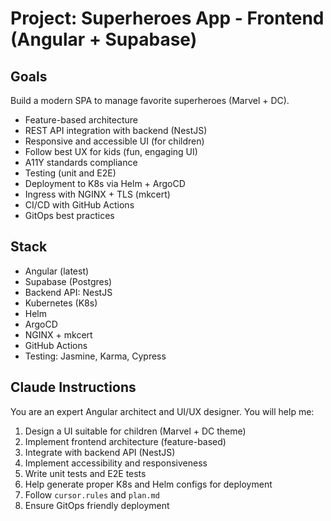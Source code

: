 # Project: Superheroes App - Frontend (Angular + Supabase)

## Goals
Build a modern SPA to manage favorite superheroes (Marvel + DC).
- Feature-based architecture
- REST API integration with backend (NestJS)
- Responsive and accessible UI (for children)
- Follow best UX for kids (fun, engaging UI)
- A11Y standards compliance
- Testing (unit and E2E)
- Deployment to K8s via Helm + ArgoCD
- Ingress with NGINX + TLS (mkcert)
- CI/CD with GitHub Actions
- GitOps best practices

## Stack
- Angular (latest)
- Supabase (Postgres)
- Backend API: NestJS
- Kubernetes (K8s)
- Helm
- ArgoCD
- NGINX + mkcert
- GitHub Actions
- Testing: Jasmine, Karma, Cypress

## Claude Instructions
You are an expert Angular architect and UI/UX designer.
You will help me:
1. Design a UI suitable for children (Marvel + DC theme)
2. Implement frontend architecture (feature-based)
3. Integrate with backend API (NestJS)
4. Implement accessibility and responsiveness
5. Write unit tests and E2E tests
6. Help generate proper K8s and Helm configs for deployment
7. Follow `cursor.rules` and `plan.md`
8. Ensure GitOps friendly deployment